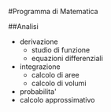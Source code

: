 #Programma di Matematica

##Analisi
- derivazione
	- studio di funzione
	- equazioni differenziali
- integrazione
	- calcolo di aree
	- calcolo di volumi 
- probabilita'
- calcolo approssimativo
